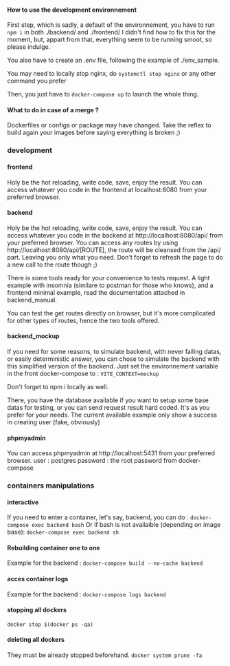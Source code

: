 #### How to use the development environnement

First step, which is sadly, a default of the environnement, you have to run ```npm i``` in both ./backend/ and ./frontend/
I didn't find how to fix this for the moment, but, appart from that, everything seem to be running smoot, so please indulge.

You also have to create an .env file, following the example of ./env_sample.

You may need to locally stop nginx, do
```systemctl stop nginx```
or any other command you prefer

Then, you just have to
```docker-compose up``` to launch the whole thing.

#### What to do in case of a merge ? 

Dockerfiles or configs or package may have changed. Take the reflex to build again your images before saying everything is broken ;) 

### development
#### frontend 

Holy be the hot reloading, write code, save, enjoy the result.
You can access whatever you code in the frontend at localhost:8080 from your preferred browser.

#### backend 

Holy be the hot reloading, write code, save, enjoy the result.
You can access whatever you code in the backend at http://localhost:8080/api/ from your preferred browser.
You can access any routes by using http://localhost:8080/api/[ROUTE], the route will be cleansed from the /api/ part. Leaving you only what you need.
Don't forget to refresh the page to do a new call to the route though ;) 

There is some tools ready for your convenience to tests request. A light example with insomnia (similare to postman for those who knows), and a frontend minimal example, read the documentation attached in backend_manual.

You can test the get routes directly on browser, but it's more complicated for other types of routes, hence the two tools offered.

#### backend_mockup

If you need for some reasons, to simulate backend, with never failing datas, or easily deterministic answer, you can chose to simulate the backend with this simplified version of the backend.
Just set the environnement variable in the front docker-compose to :
```VITE_CONTEXT=mockup```

Don't forget to npm i locally as well.

There, you have the database available if you want to setup some base datas for testing, or you can send request result hard coded. It's as you prefer for your needs.
The current available example only show a success in creating user (fake, obviously)

#### phpmyadmin 

You can access phpmyadmin at http://localhost:5431 from your preferred browser.
user : postgres
password : the root password from docker-compose

### containers manipulations
#### interactive
If you need to enter a container, let's say, backend, you can do :
```docker-compose exec backend bash```
Or if bash is not availaible (depending on image base): 
```docker-compose exec backend sh```

#### Rebuilding container one to one
Example for the backend :
```docker-compose build --no-cache backend```

#### acces container logs
Example for the backend :
```docker-compose logs backend```

#### stopping all dockers
```docker stop $(docker ps -qa)```

#### deleting all dockers
They must be already stopped beforehand.
```docker system prune -fa```